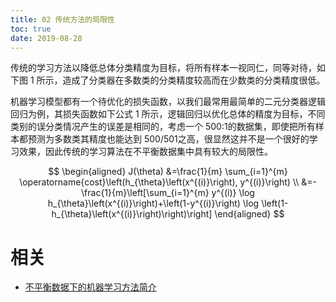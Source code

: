 ```yaml
---
title: 02 传统方法的局限性
toc: true
date: 2019-08-28
---
```


传统的学习方法以降低总体分类精度为目标，将所有样本一视同仁，同等对待，如下图 1 所示，造成了分类器在多数类的分类精度较高而在少数类的分类精度很低。


机器学习模型都有一个待优化的损失函数，以我们最常用最简单的二元分类器逻辑回归为例，其损失函数如下公式 1 所示，逻辑回归以优化总体的精度为目标，不同类别的误分类情况产生的误差是相同的，考虑一个 500:1的数据集，即使把所有样本都预测为多数类其精度也能达到 500/501之高，很显然这并不是一个很好的学习效果，因此传统的学习算法在不平衡数据集中具有较大的局限性。


$$
\begin{aligned} J(\theta) &=\frac{1}{m} \sum_{i=1}^{m} \operatorname{cost}\left(h_{\theta}\left(x^{(i)}\right), y^{(i)}\right) \\ &=-\frac{1}{m}\left[\sum_{i=1}^{m} y^{(i)} \log h_{\theta}\left(x^{(i)}\right)+\left(1-y^{(i)}\right) \log \left(1-h_{\theta}\left(x^{(i)}\right)\right)\right] \end{aligned}
$$






# 相关

- [不平衡数据下的机器学习方法简介](http://baogege.info/2015/11/16/learning-from-imbalanced-data/)
